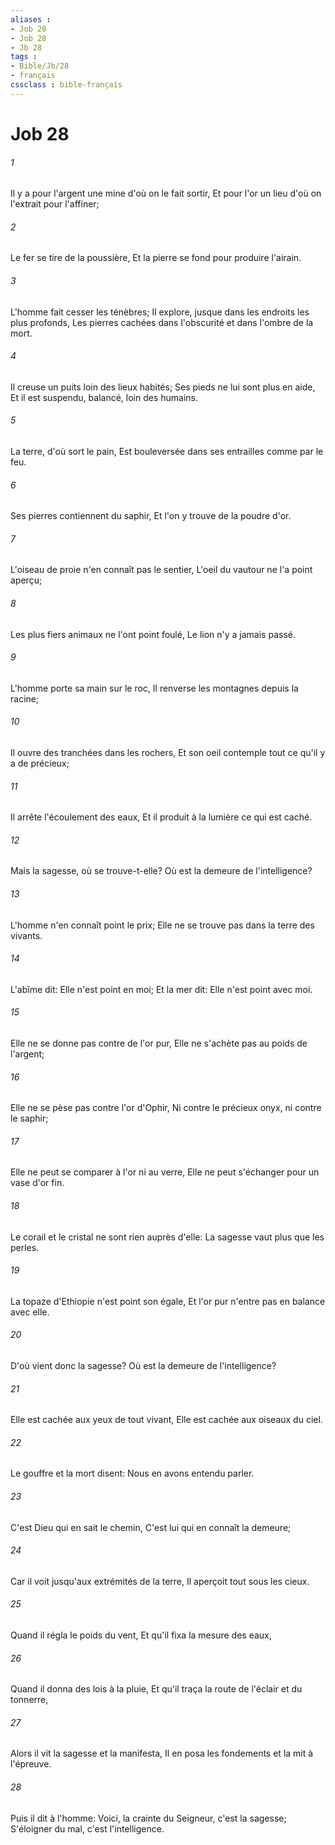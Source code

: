 ```yaml
---
aliases : 
- Job 28
- Job 28
- Jb 28
tags : 
- Bible/Jb/28
- français
cssclass : bible-français
---
```


# Job 28

###### 1
Il y a pour l'argent une mine d'où on le fait sortir, Et pour l'or un lieu d'où on l'extrait pour l'affiner;
###### 2
Le fer se tire de la poussière, Et la pierre se fond pour produire l'airain.
###### 3
L'homme fait cesser les ténèbres; Il explore, jusque dans les endroits les plus profonds, Les pierres cachées dans l'obscurité et dans l'ombre de la mort.
###### 4
Il creuse un puits loin des lieux habités; Ses pieds ne lui sont plus en aide, Et il est suspendu, balancé, loin des humains.
###### 5
La terre, d'où sort le pain, Est bouleversée dans ses entrailles comme par le feu.
###### 6
Ses pierres contiennent du saphir, Et l'on y trouve de la poudre d'or.
###### 7
L'oiseau de proie n'en connaît pas le sentier, L'oeil du vautour ne l'a point aperçu;
###### 8
Les plus fiers animaux ne l'ont point foulé, Le lion n'y a jamais passé.
###### 9
L'homme porte sa main sur le roc, Il renverse les montagnes depuis la racine;
###### 10
Il ouvre des tranchées dans les rochers, Et son oeil contemple tout ce qu'il y a de précieux;
###### 11
Il arrête l'écoulement des eaux, Et il produit à la lumière ce qui est caché.
###### 12
Mais la sagesse, où se trouve-t-elle? Où est la demeure de l'intelligence?
###### 13
L'homme n'en connaît point le prix; Elle ne se trouve pas dans la terre des vivants.
###### 14
L'abîme dit: Elle n'est point en moi; Et la mer dit: Elle n'est point avec moi.
###### 15
Elle ne se donne pas contre de l'or pur, Elle ne s'achète pas au poids de l'argent;
###### 16
Elle ne se pèse pas contre l'or d'Ophir, Ni contre le précieux onyx, ni contre le saphir;
###### 17
Elle ne peut se comparer à l'or ni au verre, Elle ne peut s'échanger pour un vase d'or fin.
###### 18
Le corail et le cristal ne sont rien auprès d'elle: La sagesse vaut plus que les perles.
###### 19
La topaze d'Ethiopie n'est point son égale, Et l'or pur n'entre pas en balance avec elle.
###### 20
D'où vient donc la sagesse? Où est la demeure de l'intelligence?
###### 21
Elle est cachée aux yeux de tout vivant, Elle est cachée aux oiseaux du ciel.
###### 22
Le gouffre et la mort disent: Nous en avons entendu parler.
###### 23
C'est Dieu qui en sait le chemin, C'est lui qui en connaît la demeure;
###### 24
Car il voit jusqu'aux extrémités de la terre, Il aperçoit tout sous les cieux.
###### 25
Quand il régla le poids du vent, Et qu'il fixa la mesure des eaux,
###### 26
Quand il donna des lois à la pluie, Et qu'il traça la route de l'éclair et du tonnerre,
###### 27
Alors il vit la sagesse et la manifesta, Il en posa les fondements et la mit à l'épreuve.
###### 28
Puis il dit à l'homme: Voici, la crainte du Seigneur, c'est la sagesse; S'éloigner du mal, c'est l'intelligence.
